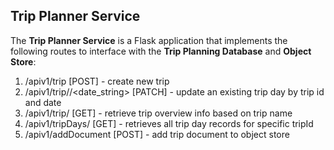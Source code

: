 ## Trip Planner Service

The **Trip Planner Service** is a Flask application that implements the following routes to interface with the **Trip Planning Database** and **Object Store**:

1. /apiv1/trip [POST] - create new trip
2. /apiv1/trip/<tripId>/<date_string> [PATCH] - update an existing trip day by trip id and date
3. /apiv1/trip/<tripName> [GET] - retrieve trip overview info based on trip name
4. /apiv1/tripDays/<tripId> [GET] - retrieves all trip day records for specific tripId
5. /apiv1/addDocument [POST] - add trip document to object store
